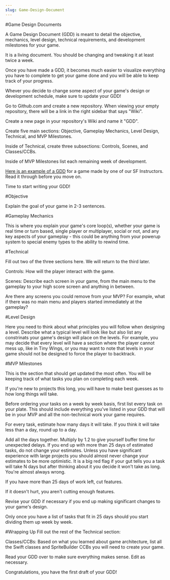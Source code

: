 ```yaml
---
slug: Game-Design-Document
---
```


#Game Design Documents

A Game Design Document (GDD) is meant to detail the objective, mechanics, level design, technical requirements, and development milestones for your game.

It is a living document. You should be changing and tweaking it at least twice a week.

Once you have made a GDD, it becomes much easier to visualize everything you have to complete to get your game done and you will be able to keep track of your progress.

Whever you decide to change some aspect of your game's design or development schedule, make sure to update your GDD!

Go to Github.com and create a new repository. When viewing your empty repository, there will be a link in the right sidebar that says "Wiki".

Create a new page in your repository's Wiki and name it "GDD".

Create five main sections: Objective, Gameplay Mechanics, Level Design, Technical, and MVP Milestones.

Inside of Technical, create three subsections: Controls, Scenes, and Classes/CCBs.

Inside of MVP Milestones list each remaining week of development.

[Here is an example of a GDD](https://github.com/mgwu-students/dion-larson/wiki/ "Example GDD") for a game made by one of our SF Instructors. Read it through before you move on.

Time to start writing your GDD!


#Objective

Explain the goal of your game in 2-3 sentences. 

#Gameplay Mechanics

This is where you explain your game's core loop(s), whether your game is real time or turn based, single player or multiplayer, social or not, and any key aspects of your gameplay - this could be anything from your powerup system to special enemy types to the ability to rewind time.

#Technical

Fill out two of the three sections here. We will return to the third later.

Controls: How will the player interact with the game.

Scenes: Describe each screen in your game, from the main menu to the gameplay to your high score screen and anything in between.

Are there any screens you could remove from your MVP? For example, what if there was no main menu and players started immediately at the gameplay?

#Level Design

Here you need to think about what principles you will follow when designing a level. Describe what a typical level will look like but also list any constrinats your game's design will place on the levels. For example, you may decide that every level will have a section where the player cannot mess up, like in Tiny Wings, or you may want to note that levels in your game should not be designed to force the player to backtrack. 


#MVP Milestones 

This is the section that should get updated the most often. You will be keeping track of what tasks you plan on completing each week. 

 If you're new to projects this long, you will have to make best guesses as to how long things will take.

Before ordering your tasks on a week by week basis, first list every task on your plate. This should include everything you've listed in your GDD that will be in your MVP and all the non-technical work your game requires.

For every task, estimate how many days it will take. If you think it will take less than a day, round up to a day.

Add all the days together. Multiply by 1.2 to give yourself buffer time for unexpected delays. If you end up with more than 25 days of estimated tasks, do not change your estimates. Unless you have significant experience with large projects you should almost never change your estimates to be more optimistic. It is a big red flag if your gut tells you a task will take N days but after thinking about it you decide it won't take as long. You're almost always wrong. 

If you have more than 25 days of work left, cut features.

If it doesn't hurt, you aren't cutting enough features.

Revise your GDD if necessary if you end up making significant changes to your game's design.

Only once you have a list of tasks that fit in 25 days should you start dividing them up week by week.

#Wrapping Up
Fill out the rest of the Technical section:

Classes/CCBs: Based on what you learned about game architecture, list all the Swift classes and SpriteBuilder CCBs you will need to create your game. 

Read your GDD over to make sure everything makes sense. Edit as necessary.

Congratulations, you have the first draft of your GDD!
